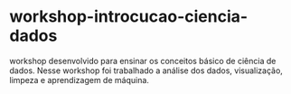 # workshop-introcucao-ciencia-dados
workshop desenvolvido para ensinar os conceitos básico de ciência de dados. Nesse workshop foi trabalhado a análise dos dados, visualização, limpeza e aprendizagem de máquina.
